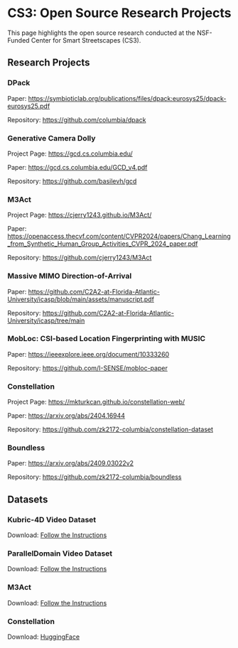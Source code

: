 # CS3: Open Source Research Projects
This page highlights the open source research conducted at the NSF-Funded Center for Smart Streetscapes (CS3).

## Research Projects

### DPack

Paper: https://symbioticlab.org/publications/files/dpack:eurosys25/dpack-eurosys25.pdf 

Repository: https://github.com/columbia/dpack 

### Generative Camera Dolly

Project Page: https://gcd.cs.columbia.edu/ 

Paper: https://gcd.cs.columbia.edu/GCD_v4.pdf 

Repository: https://github.com/basilevh/gcd

### M3Act

 Project Page: https://cjerry1243.github.io/M3Act/ 

 Paper: https://openaccess.thecvf.com/content/CVPR2024/papers/Chang_Learning_from_Synthetic_Human_Group_Activities_CVPR_2024_paper.pdf 

 Repository: https://github.com/cjerry1243/M3Act 

### Massive MIMO Direction-of-Arrival

Paper: https://github.com/C2A2-at-Florida-Atlantic-University/icasp/blob/main/assets/manuscript.pdf 

Repository: https://github.com/C2A2-at-Florida-Atlantic-University/icasp/tree/main

### MobLoc: CSI-based Location Fingerprinting with MUSIC

Paper: https://ieeexplore.ieee.org/document/10333260 

Repository: https://github.com/I-SENSE/mobloc-paper

### Constellation
Project Page: https://mkturkcan.github.io/constellation-web/ 

Paper: https://arxiv.org/abs/2404.16944  

Repository: https://github.com/zk2172-columbia/constellation-dataset

### Boundless
Paper: https://arxiv.org/abs/2409.03022v2 

Repository: https://github.com/zk2172-columbia/boundless

## Datasets

### Kubric-4D Video Dataset

Download: [Follow the Instructions](https://gcd.cs.columbia.edu/#datasets)

### ParallelDomain Video Dataset

Download: [Follow the Instructions](https://gcd.cs.columbia.edu/#datasets)

### M3Act

Download: [Follow the Instructions](https://github.com/cjerry1243/M3Act/tree/master/gag)

### Constellation

Download: [HuggingFace](https://huggingface.co/datasets/Center-for-Smart-Streetscapes-CS3/constellation)

